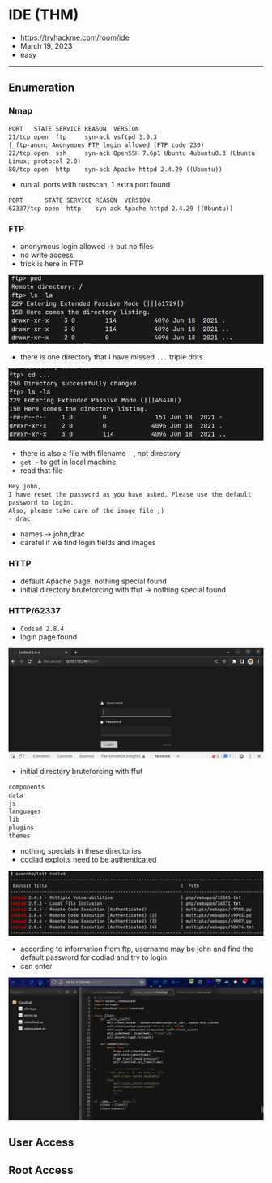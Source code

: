 # IDE (THM)

- https://tryhackme.com/room/ide
- March 19, 2023
- easy

---

## Enumeration

### Nmap

```
PORT   STATE SERVICE REASON  VERSION
21/tcp open  ftp     syn-ack vsftpd 3.0.3
|_ftp-anon: Anonymous FTP login allowed (FTP code 230)
22/tcp open  ssh     syn-ack OpenSSH 7.6p1 Ubuntu 4ubuntu0.3 (Ubuntu Linux; protocol 2.0)
80/tcp open  http    syn-ack Apache httpd 2.4.29 ((Ubuntu))
```

- run all ports with rustscan, 1 extra port found

```
PORT      STATE SERVICE REASON  VERSION
62337/tcp open  http    syn-ack Apache httpd 2.4.29 ((Ubuntu))
```

### FTP

- anonymous login allowed -> but no files
- no write access
- trick is here in FTP

![](screenshots/2023-03-19-22-45-04.png)

- there is one directory that I have missed `...` triple dots

![](screenshots/2023-03-19-22-45-44.png)

- there is also a file with filename `-` , not directory
- `get -` to get in local machine
- read that file

```
Hey john,
I have reset the password as you have asked. Please use the default password to login. 
Also, please take care of the image file ;)
- drac.
```
- names -> john,drac
- careful if we find login fields and images

### HTTP

- default Apache page, nothing special found
- initial directory bruteforcing with ffuf -> nothing special found


### HTTP/62337

- `Codiad 2.8.4`
- login page found

![](screenshots/2023-03-19-22-28-51.png)

- initial directory bruteforcing with ffuf

```
components 
data       
js         
languages  
lib        
plugins    
themes     
```
- nothing specials in these directories
- codiad exploits need to be authenticated 

![](screenshots/2023-03-19-22-35-21.png)

- according to information from ftp, username may be john and find the default password for codiad and try to login
- can enter

![](screenshots/2023-03-19-22-49-50.png)

## User Access

## Root Access
